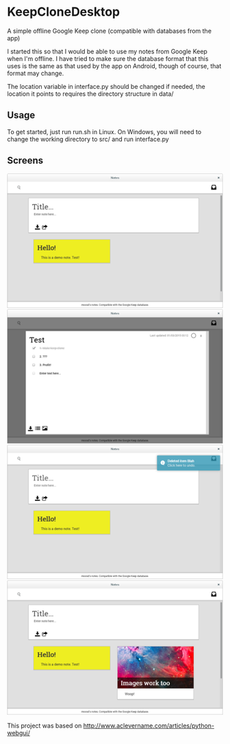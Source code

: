 # KeepCloneDesktop
A simple offline Google Keep clone (compatible with databases from the app)

I started this so that I would be able to use my notes from Google Keep when I'm offline. I have tried to make sure the database format that this uses is the same as that used by the app on Android, though of course, that format may change.

The location variable in interface.py should be changed if needed, the location it points to requires the directory structure in data/

## Usage
To get started, just run run.sh in Linux. On Windows, you will need to change the working directory to src/ and run interface.py

## Screens
![Main screen](/screens/screen1.png?raw=true "Main screen")
![List adding](/screens/screen2.png?raw=true "Lists!")
![Deleting and undo](/screens/screen3.png?raw=true "Deleting and undo")
![Image notes](/screens/screen4.png?raw=true "Image notes")

This project was based on http://www.aclevername.com/articles/python-webgui/
